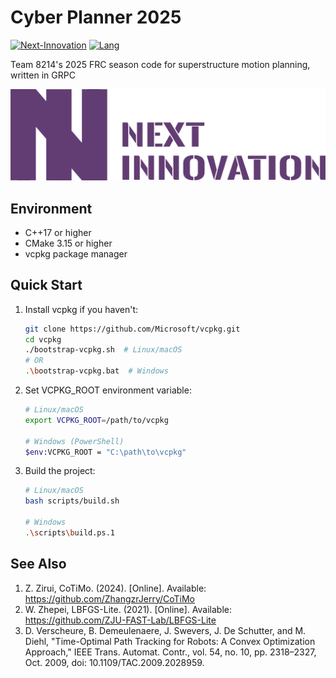 # Cyber Planner 2025

[![Next-Innovation](https://img.shields.io/badge/Next-Innovation-blueviolet?style=flat)](https://github.com/FRCNextInnovation) [![Lang](https://img.shields.io/badge/Lang-en--US-Green?style=flat)]()

Team 8214's 2025 FRC season code for superstructure motion planning, written in GRPC

<img src="./assets/next-innovation.png" style="zoom:50%;" >

## Environment

- C++17 or higher
- CMake 3.15 or higher
- vcpkg package manager

## Quick Start

1. Install vcpkg if you haven't:
    ```bash
    git clone https://github.com/Microsoft/vcpkg.git
    cd vcpkg
    ./bootstrap-vcpkg.sh  # Linux/macOS
    # OR
    .\bootstrap-vcpkg.bat  # Windows
    ```

2. Set VCPKG_ROOT environment variable:
    ```bash
    # Linux/macOS
    export VCPKG_ROOT=/path/to/vcpkg

    # Windows (PowerShell)
    $env:VCPKG_ROOT = "C:\path\to\vcpkg"
    ```

3. Build the project:
    ```bash
    # Linux/macOS
    bash scripts/build.sh

    # Windows
    .\scripts\build.ps.1
    ```

## See Also

1. Z. Zirui, CoTiMo. (2024). [Online]. Available: https://github.com/ZhangzrJerry/CoTiMo
1. W. Zhepei, LBFGS-Lite. (2021). [Online]. Available: https://github.com/ZJU-FAST-Lab/LBFGS-Lite
1. D. Verscheure, B. Demeulenaere, J. Swevers, J. De Schutter, and M. Diehl, "Time-Optimal Path Tracking for Robots: A Convex Optimization Approach," IEEE Trans. Automat. Contr., vol. 54, no. 10, pp. 2318–2327, Oct. 2009, doi: 10.1109/TAC.2009.2028959.
